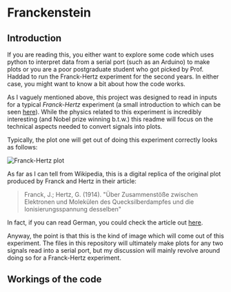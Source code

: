 # Franckenstein

## Introduction
If you are reading this, you either want to explore some code which uses python to interpret data from a serial port (such as an Arduino) to make plots or you are a poor postgraduate student who got picked by Prof. Haddad to run the Franck-Hertz experiment for the second years. In either case, you might want to know a bit about how the code works.

As I vaguely mentioned above, this project was designed to read in inputs for a typical *Franck-Hertz* experiment (a small introduction to which can be seen [here](https://en.wikipedia.org/wiki/Franck–Hertz_experiment)). While the physics related to this experiment is incredibly interesting (and Nobel prize winning b.t.w.) this readme will focus on the technical aspects needed to convert signals into plots.

Typically, the plot one will get out of doing this experiment correctly looks as follows:

![Franck-Hertz plot](https://upload.wikimedia.org/wikipedia/commons/thumb/f/f1/Franck-Hertz_en.svg/521px-Franck-Hertz_en.svg.png)

As far as I can tell from Wikipedia, this is a digital replica of the original plot produced by Franck and Hertz in their article: 
> Franck, J.; Hertz, G. (1914). "Über Zusammenstöße zwischen Elektronen und Molekülen des Quecksilberdampfes und die Ionisierungsspannung desselben"

In fact, if you can read German, you could check the article out [here](http://onlinelibrary.wiley.com/store/10.1002/phbl.19670230702/asset/19670230702_ftp.pdf;jsessionid=8830717D3F00675F3C07D987765D946D.f04t01?v=1&t=ikzwaqzj&s=803a62307652843302b93d4afba9e5424e874482&systemMessage=Wiley+Online+Library+will+be+unavailable+on+Saturday+27th+February+from+09%3A00-14%3A00+GMT+%2F+04%3A00-09%3A00+EST+%2F+17%3A00-22%3A00+SGT+for+essential+maintenance.++Apologies+for+the+inconvenience.).

Anyway, the point is that this is the kind of image which will come out of this experiment. The files in this repository will ultimately make plots for any two signals read into a serial port, but my discussion will mainly revolve around doing so for a Franck-Hertz experiment.

## Workings of the code

